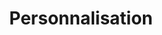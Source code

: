 ---
altLangPage: /en/settings
breadcrumbs:
  - title: "GCWeb Jekyll"
    link: "/fr/index"
dateModified: 2021-06-31
description:
title: Personnalisation
---
